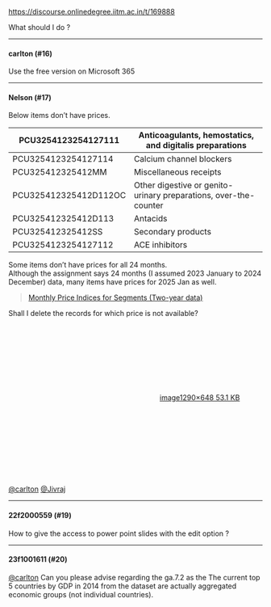 https://discourse.onlinedegree.iitm.ac.in/t/169888

What should I do ?</p><hr>

<h4>carlton (#16)</h4>
<p>Use the free version on Microsoft 365</p><hr>

<h4>Nelson (#17)</h4>
<p>Below items don’t have prices.</p>
<div class="md-table">
<table>
<thead>
<tr>
<th>PCU3254123254127111</th>
<th>Anticoagulants, hemostatics, and digitalis preparations</th>
</tr>
</thead>
<tbody>
<tr>
<td>PCU3254123254127114</td>
<td>Calcium channel blockers</td>
</tr>
<tr>
<td>PCU325412325412MM</td>
<td>Miscellaneous receipts</td>
</tr>
<tr>
<td>PCU325412325412D112OC</td>
<td>Other digestive or genito-urinary preparations, over-the-counter</td>
</tr>
<tr>
<td>PCU325412325412D113</td>
<td>Antacids</td>
</tr>
<tr>
<td>PCU325412325412SS</td>
<td>Secondary products</td>
</tr>
<tr>
<td>PCU3254123254127112</td>
<td>ACE inhibitors</td>
</tr>
</tbody>
</table>
</div><p>Some items don’t have prices for all 24 months.<br/>
Although the assignment says 24 months (I assumed 2023 January to 2024 December) data, many items have prices for 2025 Jan as well.</p>
<blockquote>
<p><a href="https://drive.google.com/file/d/1OrkZgDnx7uYjOxFW2XDrA5F0xFre_PCS/view?usp=drive_link" rel="noopener nofollow ugc">Monthly Price Indices for Segments (Two-year data)</a></p>
</blockquote>
<p>Shall I delete the records for which price is not available?<br/>
<div class="lightbox-wrapper"><a class="lightbox" data-download-href="/uploads/short-url/3LIFduVmIH83bRYLkJWJn52sZEC.png?dl=1" href="https://europe1.discourse-cdn.com/flex013/uploads/iitm/original/3X/1/a/1a6b77faf6850d0af1282a8b367f2daa95496baa.png" rel="noopener nofollow ugc" title="image"><div class="meta"><svg aria-hidden="true" class="fa d-icon d-icon-far-image svg-icon"><use href="#far-image"></use></svg><span class="filename">image</span><span class="informations">1290×648 53.1 KB</span><svg aria-hidden="true" class="fa d-icon d-icon-discourse-expand svg-icon"><use href="#discourse-expand"></use></svg></div></a></div></p>
<p><a class="mention" href="/u/carlton">@carlton</a> <a class="mention" href="/u/jivraj">@Jivraj</a></p><hr>

<h4>22f2000559 (#19)</h4>
<p>How to give the access to power point slides with the edit option ?</p><hr>

<h4>23f1001611 (#20)</h4>
<p><a class="mention" href="/u/carlton">@carlton</a>   Can you please advise regarding the ga.7.2 as the The current top 5 countries by GDP in 2014 from the dataset are actually aggregated economic groups (not individual countries).